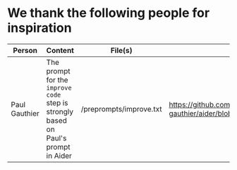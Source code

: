 # We thank the following people for inspiration

| Person | Content | File(s) | Source |
|----|---|---|---|
| Paul Gauthier | The prompt for the `improve code` step is strongly based on Paul's prompt in Aider | /preprompts/improve.txt | https://github.com/paul-gauthier/aider/blob/main/aider/coders/editblock_coder.py
